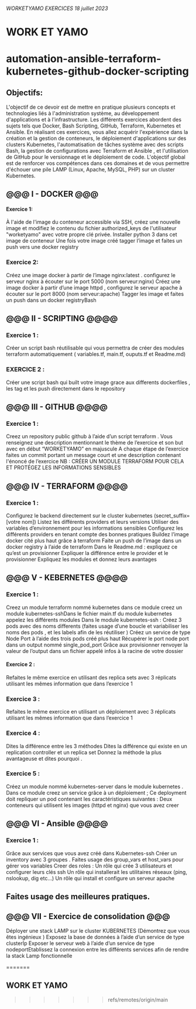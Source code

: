 ###### WORKETYAMO EXERCICES 18 juillet 2023

# WORK ET YAMO 




# automation-ansible-terraform-kubernetes-github-docker-scripting



##   Objectifs:

L'objectif de ce devoir est de mettre en pratique plusieurs concepts et technologies liés à
l'administration système, au développement d'applications et à l'infrastructure. Les différents
exercices abordent des sujets tels que Docker, Bash Scripting, GitHub, Terraform, Kubernetes et
Ansible. En réalisant ces exercices, vous allez acquérir l'expérience dans la création et la gestion de
conteneurs, le déploiement d'applications sur des clusters Kubernetes, l'automatisation de tâches
système avec des scripts Bash, la gestion de configurations avec Terraform et Ansible , et
l'utilisation de GitHub pour le versionnage et le déploiement de code. L'objectif global est de
renforcer vos compétences dans ces domaines et de vous permettre d'échouer une pile LAMP
(Linux, Apache, MySQL, PHP) sur un cluster Kubernetes.



##                                                              @@@  I - DOCKER   @@@

####  Exercice 1:

À l'aide de l'image du conteneur accessible via SSH, créez une nouvelle image et modifiez le
contenu du fichier authorized_keys de l'utilisateur "worketyamo" avec votre propre clé privée.
Installer python 3 dans cet image de conteneur
Une fois votre image créé tagger l’image et faites un push vers une docker registry

### Exercice 2:

Créez une image docker à partir de l’image nginx:latest . configurez le serveur nginx à écouter sur
le port 5000 (nom serveur:nginx)
Créez une image docker à partir d’une image httpd , configurez le serveur apache à écouter sur le
port 8000 (nom serveur:apache)
Tagger les image et faites un push dans un docker registryBash 

##                                                             @@@  II - SCRIPTING    @@@@

### Exercice 1 :

Créer un script bash réutilisable qui vous permettra de créer des modules terraform
automatiquement ( variables.tf, main.tf, ouputs.tf et Readme.md)

### EXERCICE 2 : 

Créer une script bash qui built votre image grace aux differents dockerfiles , les tag et les push
directement dans le repository


##                                                             @@@  III - GITHUB    @@@@

### Exercice 1 :

Creez un repository public github à l’aide d’un script terraform . Vous renseignez une description
mentionnant le thème de l’exercice et son but avec en début “WORKETYAMO” en majuscule
A chaque étape de l’exercice faites un commit portant un message court et une description
contenant l'énoncé de l’exercice
NB : CRÉER UN MODULE TERRAFORM POUR CELA ET PROTÉGEZ LES
INFORMATIONS SENSIBLES


##                                                              @@@  IV - TERRAFORM @@@@    
 
### Exercice 1 :

Configurez le backend directement sur le cluster kubernetes (secret_suffix=[votre nom])
Listez les différents providers et leurs versions
Utiliser des variables d’environnement pour les informations sensibles
Configurez les différents providers en tenant compte des bonnes pratiques
Buildez l’image docker cité plus haut grâce à terraform
Faite un push de l’image dans un docker registry à l’aide de terraform
Dans le Readme.md :
expliquez ce qu’est un provisionner
Expliquer la différence entre le provider et le provisionner
Expliquez les modules et donnez leurs avantages


##                                                             @@@  V - KEBERNETES    @@@@

### Exercice 1 :

Creez un module terraform nommé kubernetes dans ce module creez un module kubernetes-sshDans le fichier main.tf du module kubernetes appelez les différents modules
Dans le module kubernetes-ssh :
Créez 3 pods avec des noms differents (faites usage d’une boucle et variabiliser les noms des pods ,
et les labels afin de les réutiliser )
Créez un service de type Node Port à l’aide des trois pods créé plus haut
Récupérer le port node port dans un output nommé single_pod_port
Grâce aux provisionner renvoyer la valeur de l’output dans un fichier appelé infos à la racine de
votre dossier


#### Exercice 2 :

Refaites le même exercice en utilisant des replica sets avec 3 réplicats utilisant les mêmes
information que dans l’exercice 1

### Exercice 3 :

Refaites le même exercice en utilisant un déploiement avec 3 réplicats utilisant les mêmes
information que dans l’exercice 1

### Exercice 4 :

Dites la différence entre les 3 méthodes
Dites la différence qui existe en un replication controller et un replica set
Donnez la méthode la plus avantageuse et dites pourquoi .

### Exercice 5 :

Créez un module nommé kubernetes-server dans le module kubernetes .
Dans ce module creez un service grâce à un déploiement ; Ce deployment doit repliquer un pod
contenant les caractéristiques suivantes :
Deux conteneurs qui utilisent les images (httpd et nginx) que vous avez creer


##                                                                  @@@  VI - Ansible    @@@@


###  Exercice 1 :

Grâce aux services que vous avez créé dans Kubernetes-ssh Créer un inventory avec 3 groupes .
Faites usage des group_vars et host_vars pour gérer vos variables
Creer des roles :
Un rôle qui crée 3 utilisateurs et configurer leurs clés ssh
Un rôle qui installerait les utilitaires réseaux (ping, nslookup, dig etc…)
Un rôle qui install et configure un serveur apache



##    Faites usage des meilleures pratiques.   

##                                                              @@@  VII - Exercice de consolidation @@@

Déployer une stack LAMP sur le cluster KUBERNETES (Démontrez que vous êtes ingénieux )
Exposez la base de données à l’aide d’un service de type clusterIp
Exposer le serveur web à l’aide d’un service de type nodeportEtablissez la connexion entre les différents services afin de rendre la stack Lamp fonctionnelle








=======
##                                                                              WORK ET YAMO 
>>>>>>> refs/remotes/origin/main
